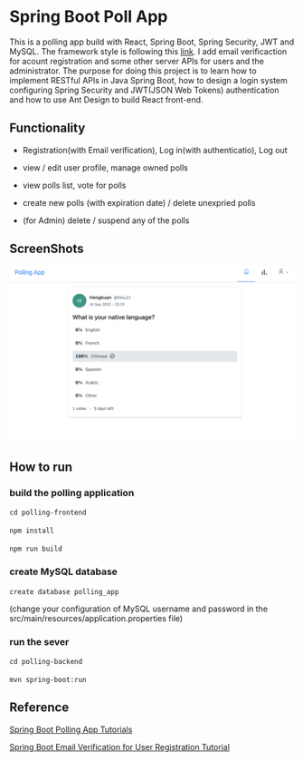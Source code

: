 # Spring Boot Poll App

This is a polling app build with React, Spring Boot, Spring Security, JWT and MySQL. The framework style is following this [link](https://github.com/callicoder/spring-security-react-ant-design-polls-app). I add email verificaction for acount registration and some other server APIs for users and the administrator. The purpose for doing this project is to learn how to implement RESTful APIs in Java Spring Boot, how to design a login system configuring Spring Security and JWT(JSON Web Tokens) authentication and how to use Ant Design to build React front-end.

## Functionality

- Registration(with Email verification), Log in(with authenticatio), Log out

- view / edit user profile, manage owned polls

- view polls list, vote for polls

- create new polls (with expiration date) / delete unexpried polls

- (for Admin) delete / suspend any of the polls


## ScreenShots

![plot](./screen_shots/shot_1.png)

## How to run

### build the polling application

``` SHELL
cd polling-frontend

npm install

npm run build
```

### create MySQL database

``` SHELL
create database polling_app
```
(change your configuration of MySQL username and password in the src/main/resources/application.properties file)

### run the sever

``` SHELL
cd polling-backend

mvn spring-boot:run
```

## Reference

[Spring Boot Polling App Tutorials](https://www.callicoder.com/spring-boot-spring-security-jwt-mysql-react-app-part-1/)

[Spring Boot Email Verification for User Registration Tutorial](https://www.codejava.net/frameworks/spring-boot/email-verification-example)
